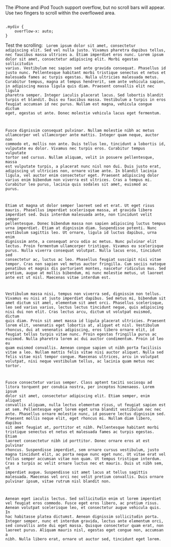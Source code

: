 <p>The iPhone and iPod Touch support overflow, but no scroll bars will appear. Use two fingers to scroll within the overflowed area.</p>

<code name="css">
.mydiv {
    overflow-x: auto;
}
</code>

Test the scrolling:
<code>
Lorem ipsum dolor sit amet, consectetur adipiscing elit. Sed vel nulla justo. Vivamus pharetra dapibus tellus, nec faucibus massa ultrices a. Etiam imperdiet eros nunc. Lorem ipsum dolor sit amet, consectetur adipiscing elit. Morbi egestas sollicitudin varius. Vestibulum nec sapien sed ante gravida consequat. Phasellus id justo nunc. Pellentesque habitant morbi tristique senectus et netus et malesuada fames ac turpis egestas. Nulla ultricies malesuada metus. Curabitur tempus, magna at tempus hendrerit, sem ante vehicula sapien, in adipiscing massa ligula quis diam. Praesent convallis elit nec ligula pharetra semper. Integer iaculis placerat lacus. Sed lobortis blandit turpis et blandit. Duis eu faucibus massa. Vestibulum a turpis in eros feugiat accumsan id nec purus. Nullam est magna, vehicula congue dictum eget, egestas ut ante. Donec molestie vehicula lacus eget fermentum.

Fusce dignissim consequat pulvinar. Nullam molestie nibh ac metus ullamcorper vel ullamcorper ante mattis. Integer quam neque, auctor non commodo et, mollis non ante. Duis tellus leo, tincidunt a lobortis id, vulputate eu dolor. Vivamus nec turpis eros. Curabitur tempus vulputate tortor sed cursus. Nullam aliquam, velit in posuere pellentesque, massa est vulputate turpis, a placerat nunc nisl non dui. Duis justo erat, adipiscing ut ultricies non, ornare vitae ante. In blandit lacinia ligula, vel auctor enim consectetur eget. Praesent adipiscing dolor varius enim bibendum non viverra est ultrices. Cras a tempus mi. Curabitur leo purus, lacinia quis sodales sit amet, euismod ac purus.

Etiam ut magna ut dolor semper laoreet sed et erat. Ut eget risus mauris. Phasellus imperdiet scelerisque massa, at gravida libero imperdiet sed. Duis interdum malesuada ante, non tincidunt velit semper pellentesque. Donec bibendum massa non sapien adipiscing luctus tempus urna imperdiet. Etiam at dignissim diam. Suspendisse potenti. Nunc vestibulum sagittis leo. Ut ornare, ligula id luctus dapibus, urna enim dignissim ante, a consequat arcu odio ac metus. Nunc pulvinar elit lectus. Proin fermentum ullamcorper tristique. Vivamus eu scelerisque purus. Nulla viverra consequat volutpat. Nulla lacus eros, tincidunt sed consectetur ac, luctus ac leo. Phasellus feugiat suscipit nisi vitae tempor. Cras non sapien vel metus auctor fringilla. Cum sociis natoque penatibus et magnis dis parturient montes, nascetur ridiculus mus. Sed pretium, augue at mollis bibendum, mi nunc molestie metus, ut laoreet ante est ut nisl. Maecenas vitae interdum est.

Vestibulum massa nisi, tempus non viverra sed, dignissim non tellus. Vivamus eu nisi at justo imperdiet dapibus. Sed metus mi, bibendum sit amet dictum sit amet, elementum sit amet orci. Phasellus scelerisque, leo sed varius varius, lectus lectus tincidunt neque, quis adipiscing nisi dui non elit. Cras lectus arcu, dictum ut volutpat euismod, dictum quis diam. Proin sit amet massa id ligula placerat ultricies. Praesent lorem elit, venenatis eget lobortis at, aliquet et nisl. Vestibulum rhoncus, dui at venenatis adipiscing, eros libero ornare elit, id feugiat tellus turpis vitae nunc. Proin egestas fringilla purus ac euismod. Nulla pharetra lorem ac dui auctor condimentum. Proin id leo eu quam euismod convallis. Aenean congue sapien ut nibh porta facilisis vitae a leo. Nullam mattis felis vitae nisi auctor aliquet. Nulla sed felis vitae nisl tempor congue. Maecenas ultrices, arcu in volutpat volutpat, nisi neque vestibulum tellus, ac lacinia quam metus nec tortor.

Fusce consectetur varius semper. Class aptent taciti sociosqu ad litora torquent per conubia nostra, per inceptos himenaeos. Lorem ipsum dolor sit amet, consectetur adipiscing elit. Etiam semper, enim aliquet convallis aliquam, nulla lectus elementum risus, ut feugiat sapien est at sem. Pellentesque eget lorem eget urna blandit vestibulum nec nec ante. Phasellus ornare molestie nunc, id posuere lectus dignissim sed. Praesent mollis neque elit, eget rhoncus mi. Nullam diam libero, dapibus sit amet feugiat at, porttitor et nibh. Pellentesque habitant morbi tristique senectus et netus et malesuada fames ac turpis egestas. Etiam laoreet consectetur nibh id porttitor. Donec ornare eros at est pulvinar rhoncus. Suspendisse imperdiet, sem ornare cursus vestibulum, justo magna tincidunt elit, ac porta neque nunc eget nunc. Ut vitae erat vel tellus semper accumsan vitae non quam. Ut tempus tristique interdum. Cras a turpis ac velit ornare luctus nec et mauris. Duis ut nibh sem, ut imperdiet augue. Suspendisse sit amet lacus at tellus sagittis malesuada. Maecenas vel orci nec velit pretium convallis. Duis ornare pulvinar ipsum, vitae rutrum nisl blandit non.

Aenean eget iaculis lectus. Sed sollicitudin enim ut lorem imperdiet vel feugiat eros commodo. Fusce eget eros libero, ac pretium risus. Aenean volutpat scelerisque leo, et consectetur augue vehicula quis. In hac habitasse platea dictumst. Aenean dignissim sollicitudin porta. Integer semper, nunc et interdum gravida, lectus ante elementum orci, sed convallis ante dui eget massa. Quisque consectetur quam erat, non laoreet purus. Aliquam mauris nisl, egestas eget congue non, accumsan a nibh. Nulla libero erat, ornare ut auctor sed, tincidunt eget lorem.
</code>